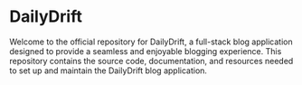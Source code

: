 # DailyDrift
Welcome to the official repository for DailyDrift, a full-stack blog application designed to provide a seamless and enjoyable blogging experience. This repository contains the source code, documentation, and resources needed to set up and maintain the DailyDrift blog application.
